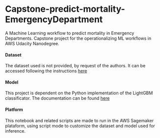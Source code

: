 # Capstone-predict-mortality-EmergencyDepartment
A Machine Learning workflow to predict mortality in Emergency Departments. Capstone project for the operationalizing ML workflows in AWS Udacity Nanodegree. 


#### Dataset
The dataset used is not provided, by request of the authors. It can be accessed following the instructions [here](https://mimic.mit.edu/docs/gettingstarted/)

#### Model 
This project is dependent on the Python implementation of the LightGBM classificator. The documentation can be found [here](https://lightgbm.readthedocs.io/en/v3.3.2/Python-Intro.html)

#### Platform 
This notebook and related scripts are made to run in the AWS Sagemaker plataform, using script mode to customize the dataset and model used for inference.